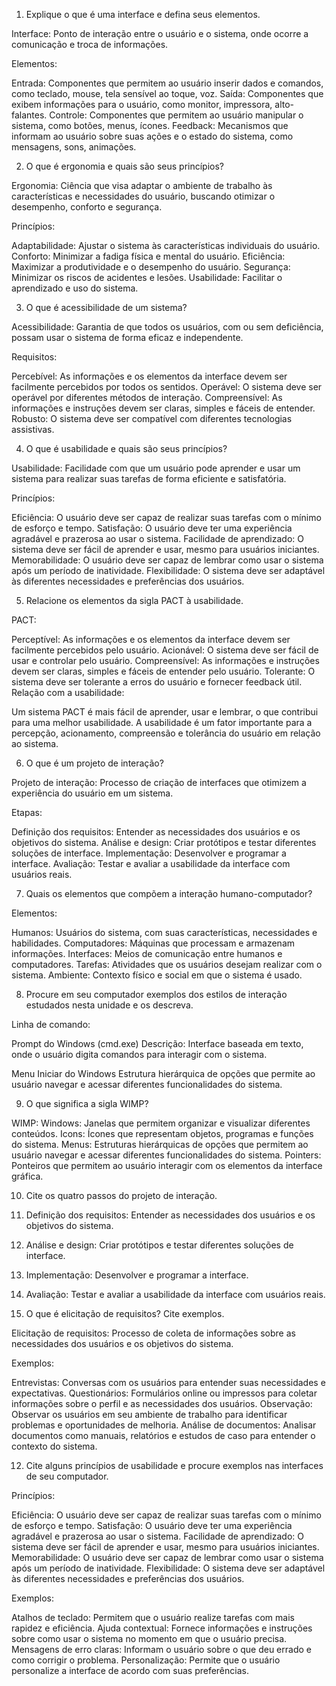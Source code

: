 1. Explique o que é uma interface e defina seus elementos.

Interface: Ponto de interação entre o usuário e o sistema, onde ocorre a comunicação e troca de informações.

Elementos:

Entrada: Componentes que permitem ao usuário inserir dados e comandos, como teclado, mouse, tela sensível ao toque, voz.
Saída: Componentes que exibem informações para o usuário, como monitor, impressora, alto-falantes.
Controle: Componentes que permitem ao usuário manipular o sistema, como botões, menus, ícones.
Feedback: Mecanismos que informam ao usuário sobre suas ações e o estado do sistema, como mensagens, sons, animações.

2. O que é ergonomia e quais são seus princípios?

Ergonomia: Ciência que visa adaptar o ambiente de trabalho às características e necessidades do usuário, buscando otimizar o desempenho, conforto e segurança.

Princípios:

Adaptabilidade: Ajustar o sistema às características individuais do usuário.
Conforto: Minimizar a fadiga física e mental do usuário.
Eficiência: Maximizar a produtividade e o desempenho do usuário.
Segurança: Minimizar os riscos de acidentes e lesões.
Usabilidade: Facilitar o aprendizado e uso do sistema.

3. O que é acessibilidade de um sistema?

Acessibilidade: Garantia de que todos os usuários, com ou sem deficiência, possam usar o sistema de forma eficaz e independente.

Requisitos:

Percebível: As informações e os elementos da interface devem ser facilmente percebidos por todos os sentidos.
Operável: O sistema deve ser operável por diferentes métodos de interação.
Compreensível: As informações e instruções devem ser claras, simples e fáceis de entender.
Robusto: O sistema deve ser compatível com diferentes tecnologias assistivas.

4. O que é usabilidade e quais são seus princípios?

Usabilidade: Facilidade com que um usuário pode aprender e usar um sistema para realizar suas tarefas de forma eficiente e satisfatória.

Princípios:

Eficiência: O usuário deve ser capaz de realizar suas tarefas com o mínimo de esforço e tempo.
Satisfação: O usuário deve ter uma experiência agradável e prazerosa ao usar o sistema.
Facilidade de aprendizado: O sistema deve ser fácil de aprender e usar, mesmo para usuários iniciantes.
Memorabilidade: O usuário deve ser capaz de lembrar como usar o sistema após um período de inatividade.
Flexibilidade: O sistema deve ser adaptável às diferentes necessidades e preferências dos usuários.

5. Relacione os elementos da sigla PACT à usabilidade.

PACT:

Perceptível: As informações e os elementos da interface devem ser facilmente percebidos pelo usuário.
Acionável: O sistema deve ser fácil de usar e controlar pelo usuário.
Compreensível: As informações e instruções devem ser claras, simples e fáceis de entender pelo usuário.
Tolerante: O sistema deve ser tolerante a erros do usuário e fornecer feedback útil.
Relação com a usabilidade:

Um sistema PACT é mais fácil de aprender, usar e lembrar, o que contribui para uma melhor usabilidade.
A usabilidade é um fator importante para a percepção, acionamento, compreensão e tolerância do usuário em relação ao sistema.

6. O que é um projeto de interação?

Projeto de interação: Processo de criação de interfaces que otimizem a experiência do usuário em um sistema.

Etapas:

Definição dos requisitos: Entender as necessidades dos usuários e os objetivos do sistema.
Análise e design: Criar protótipos e testar diferentes soluções de interface.
Implementação: Desenvolver e programar a interface.
Avaliação: Testar e avaliar a usabilidade da interface com usuários reais.

7. Quais os elementos que compõem a interação humano-computador?

Elementos:

Humanos: Usuários do sistema, com suas características, necessidades e habilidades.
Computadores: Máquinas que processam e armazenam informações.
Interfaces: Meios de comunicação entre humanos e computadores.
Tarefas: Atividades que os usuários desejam realizar com o sistema.
Ambiente: Contexto físico e social em que o sistema é usado.

8. Procure em seu computador exemplos dos estilos de interação estudados nesta unidade e os descreva.

Linha de comando:

Prompt do Windows (cmd.exe)
Descrição: Interface baseada em texto, onde o usuário digita comandos para interagir com o sistema.

Menu Iniciar do Windows
Estrutura hierárquica de opções que permite ao usuário navegar e acessar diferentes funcionalidades do sistema.

9. O que significa a sigla WIMP?

WIMP:
Windows: Janelas que permitem organizar e visualizar diferentes conteúdos.
Icons: Ícones que representam objetos, programas e funções do sistema.
Menus: Estruturas hierárquicas de opções que permitem ao usuário navegar e acessar diferentes funcionalidades do sistema.
Pointers: Ponteiros que permitem ao usuário interagir com os elementos da interface gráfica.

10. Cite os quatro passos do projeto de interação.

1. Definição dos requisitos: Entender as necessidades dos usuários e os objetivos do sistema.
2. Análise e design: Criar protótipos e testar diferentes soluções de interface.
3. Implementação: Desenvolver e programar a interface.
4. Avaliação: Testar e avaliar a usabilidade da interface com usuários reais.

11. O que é elicitação de requisitos? Cite exemplos.

Elicitação de requisitos: Processo de coleta de informações sobre as necessidades dos usuários e os objetivos do sistema.

Exemplos:

Entrevistas: Conversas com os usuários para entender suas necessidades e expectativas.
Questionários: Formulários online ou impressos para coletar informações sobre o perfil e as necessidades dos usuários.
Observação: Observar os usuários em seu ambiente de trabalho para identificar problemas e oportunidades de melhoria.
Análise de documentos: Analisar documentos como manuais, relatórios e estudos de caso para entender o contexto do sistema.

12. Cite alguns princípios de usabilidade e procure exemplos nas interfaces de seu computador.

Princípios:

Eficiência: O usuário deve ser capaz de realizar suas tarefas com o mínimo de esforço e tempo.
Satisfação: O usuário deve ter uma experiência agradável e prazerosa ao usar o sistema.
Facilidade de aprendizado: O sistema deve ser fácil de aprender e usar, mesmo para usuários iniciantes.
Memorabilidade: O usuário deve ser capaz de lembrar como usar o sistema após um período de inatividade.
Flexibilidade: O sistema deve ser adaptável às diferentes necessidades e preferências dos usuários.

Exemplos:

Atalhos de teclado: Permitem que o usuário realize tarefas com mais rapidez e eficiência.
Ajuda contextual: Fornece informações e instruções sobre como usar o sistema no momento em que o usuário precisa.
Mensagens de erro claras: Informam o usuário sobre o que deu errado e como corrigir o problema.
Personalização: Permite que o usuário personalize a interface de acordo com suas preferências.